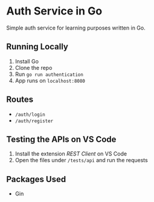 # Auth Service in Go

Simple auth service for learning purposes written in Go.

## Running Locally
1. Install Go
2. Clone the repo
3. Run `go run authentication`
4. App runs on `localhost:8080`

## Routes
* `/auth/login`
* `/auth/register`

## Testing the APIs on VS Code
1. Install the extension *REST Client* on VS Code
2. Open the files under `/tests/api` and run the requests

## Packages Used
* Gin 